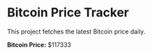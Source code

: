 # Bitcoin Price Tracker

This project fetches the latest Bitcoin price daily.

**Bitcoin Price:** $117333
